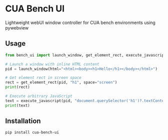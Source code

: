 # CUA Bench UI

Lightweight webUI window controller for CUA bench environments using pywebview

## Usage

```python
from bench_ui import launch_window, get_element_rect, execute_javascript

# Launch a window with inline HTML content
pid = launch_window(html="<html><body><h1>Hello</h1></body></html>")

# Get element rect in screen space
rect = get_element_rect(pid, "h1", space="screen")
print(rect)

# Execute arbitrary JavaScript
text = execute_javascript(pid, "document.querySelector('h1')?.textContent")
print(text)
```

## Installation

```bash
pip install cua-bench-ui
```
